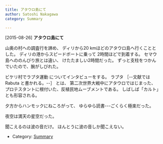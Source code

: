 ```yaml
---
title: アタウロ島にて
author: Satoshi Nakagawa
category: Summary

---
```


[2015-08-26] **アタウロ島にて** 

 山奥の村への調査行を諦め、
ディリから20 kmほどのアタウロ島へ行くこととした。
ディリの港からスピードボートに乗って
2時間ほどで到着する。
セマウ島へののんびり旅とは違い、
けたたましい2時間だった。
ずっと支柱をつかんでいたので、腕がしびれた。

 ビケリ村でラプタ運動
についてインタビューをする。
ラプタ
［--文献では Rabuta と書かれる。--］
とは、
第二次世界大戦中にアタウロではじまった、
プロテスタントに根付いた、反植民地ムーブメントである。
しばしば「カルト」とも形容される。

 夕方からハンモックにねころがって、
ゆらゆら読書---ごくらく極楽だった。

<!--more-->

 夜空は満天の星空だった。

 聞こえるのは波の音だけ。
ほんとうに波の音しか聞こえない。

- Category: [Summary](https://merapano.github.io/categories.html#Summary)

